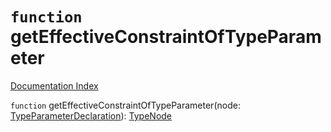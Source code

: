 # `function` getEffectiveConstraintOfTypeParameter

[Documentation Index](../README.md)

`function` getEffectiveConstraintOfTypeParameter(node: [TypeParameterDeclaration](../interface.TypeParameterDeclaration/README.md)): [TypeNode](../interface.TypeNode/README.md)

